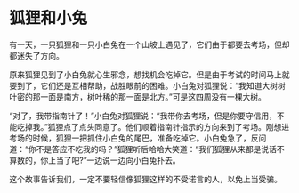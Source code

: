 # 狐狸和小兔

有一天，一只狐狸和一只小白兔在一个山坡上遇见了，它们由于都要去考场，但却都迷失了方向。

原来狐狸见到了小白兔就心生邪念，想找机会吃掉它。但是由于考试的时间马上就要到了，它们还是互相帮助，战胜眼前的困难。小白兔对狐狸说：“我知道大树树叶密的那一面是南方，树叶稀的那一面是北方。”可是这四周没有一棵大树。

“对了，我带指南针了！”小白兔对狐狸说：“我带你去考场，但是你要守信用，不能吃掉我。”狐狸点了点头同意了。他们顺着指南针指示的方向来到了考场。刚想进考场的时候，狐狸一把抓住小白兔的尾巴，准备吃掉它。小白兔急了，反问道：“你不是答应不吃我的吗？”狐狸听后哈哈大笑道：“我们狐狸从来都是说话不算数的，你上当了吧?”一边说一边向小白兔扑去。

这个故事告诉我们，一定不要轻信像狐狸这样的不受诺言的人，以免上当受骗。